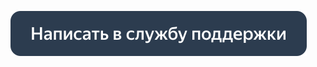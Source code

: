 [![Написать в службу поддержки](../../_images/contact-support.svg)](../troubleshooting/support.md#project-setting)
